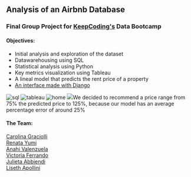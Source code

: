 <h2> Analysis of an Airbnb Database </h2>

<h3>Final Group Project for <a href="https://keepcoding.io"/>KeepCoding's</a> Data Bootcamp </h3>

<h4>Objectives:</h4>
<ul>
<li>Initial analysis and exploration of the dataset</li>
<li>Datawarehousing using SQL</li>
<li>Statistical analysis using Python</li>
<li>Key metrics visualization using Tableau</li>
<li>A lineal model that predicts the rent price of a property</li>
<li><a href="https://github.com/CGraciolli/Airbnb-Price-Simulator">An interface made with Django </a></li>
</ul>

<img src="https://user-images.githubusercontent.com/112963325/219010172-55020c03-7f3e-42ae-aa24-4cd83f84d5ac.png" alt="sql">
<img src="https://user-images.githubusercontent.com/112963325/219010192-85273b80-08ed-4046-883b-b629d126fb66.png" alt="tableau">
<img src="https://user-images.githubusercontent.com/112963325/219010216-c204e358-d1c1-4cdf-967e-cf5542199db2.png" alt="home">
<img src="https://user-images.githubusercontent.com/112963325/219010243-058e4932-abe1-45ea-b805-2f8de2a17274.png"

<p>We decided to recommend a price range from 75% the predicted price to 125%, because our model has an average percentage error of around 25%</p>

<h4>The Team:</h4>
<a href="https://github.com/CGraciolli"> Carolina Graciolli </a> <br>
<a href="https://github.com/Yumi-Namie"> Renata Yumi </a><br>
<a href="https://github.com/Anahipv"> Anahi Valenzuela </a><br>
<a href="https://github.com/VicoF5"> Victoria Ferrando </a><br>
<a href="https://github.com/JuliAbbiendi"> Julieta Abbiendi </a><br>
<a href="https://github.com/Lisethapollini"> Liseth Apollini </a>
